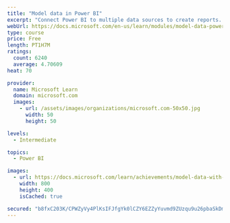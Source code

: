 ```yaml
---
title: "Model data in Power BI"
excerpt: "Connect Power BI to multiple data sources to create reports. Define the relationship between your data sources."
webUrl: https://docs.microsoft.com/en-us/learn/modules/model-data-power-bi/
type: course
price: Free
length: PT1H7M
ratings:
  count: 6240
  average: 4.70609
heat: 70

provider:
  name: Microsoft Learn
  domain: microsoft.com
  images:
    - url: /assets/images/organizations/microsoft.com-50x50.jpg
      width: 50
      height: 50

levels:
  - Intermediate

topics:
  - Power BI

images:
  - url: https://docs.microsoft.com/learn/achievements/model-data-with-power-bi-desktop-social.png
    width: 800
    height: 400
    isCached: true

secured: "b8fxC203K/CPWZyVy4PlKsIFJfgYk0lCZY6EZZyYuvmd9ZUzqu9u26pbaSkDmIqsEtasssb5AL1PiKpN3XZffAI4Qpm4/awWicRYAEYkjRBAv4DlOY15PCSUV7xOT6RpjXSDnnPHQKhTiO4tidiIp828EYuLO+Eff33AChu3Sgdxt9YciUve1EPBbBczMxQnvRrZWCBbWr0diTKBJkWHyXbzFxsoUOW3VAZiRoDQJh6LQKZgAtAPpFu8EmTzuZAzeGCFQfJnDMGxxJ9EC+3/Myg6kp/blIEuI/AkyxisUHw5N3PgEJKdQahf5DrqXt6YI8DwAD1PeQWZJtozJPXPD1VuWlY+aspEXW1fSktIsU0+yq12FsJnaE13CX0uPWBgYxFd3grvrQ7n5JqS7qLpOawiU/6mTqKMUamqtjWDUHE=;wpyLfxVVd2kOmYrg0WWqig=="
---
```


